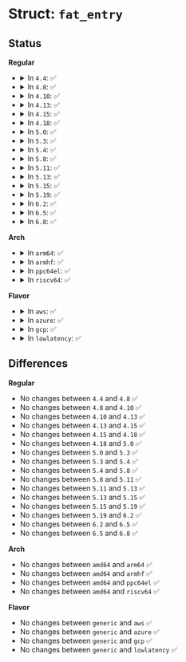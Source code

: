 # Struct: <code>fat_entry</code>

## Status
<b>Regular</b>
<ul>
<li>
<details>
<summary>In <code>4.4</code>: ✅</summary>

```c
struct fat_entry {
    int entry;
    union (anon) u;
    int nr_bhs;
    struct buffer_head * bhs[2];
    struct inode *fat_inode;
};
```
</details>
</li>
<li>
<details>
<summary>In <code>4.8</code>: ✅</summary>

```c
struct fat_entry {
    int entry;
    union (anon) u;
    int nr_bhs;
    struct buffer_head * bhs[2];
    struct inode *fat_inode;
};
```
</details>
</li>
<li>
<details>
<summary>In <code>4.10</code>: ✅</summary>

```c
struct fat_entry {
    int entry;
    union (anon) u;
    int nr_bhs;
    struct buffer_head * bhs[2];
    struct inode *fat_inode;
};
```
</details>
</li>
<li>
<details>
<summary>In <code>4.13</code>: ✅</summary>

```c
struct fat_entry {
    int entry;
    union (anon) u;
    int nr_bhs;
    struct buffer_head * bhs[2];
    struct inode *fat_inode;
};
```
</details>
</li>
<li>
<details>
<summary>In <code>4.15</code>: ✅</summary>

```c
struct fat_entry {
    int entry;
    union (anon) u;
    int nr_bhs;
    struct buffer_head * bhs[2];
    struct inode *fat_inode;
};
```
</details>
</li>
<li>
<details>
<summary>In <code>4.18</code>: ✅</summary>

```c
struct fat_entry {
    int entry;
    union (anon) u;
    int nr_bhs;
    struct buffer_head * bhs[2];
    struct inode *fat_inode;
};
```
</details>
</li>
<li>
<details>
<summary>In <code>5.0</code>: ✅</summary>

```c
struct fat_entry {
    int entry;
    union (anon) u;
    int nr_bhs;
    struct buffer_head * bhs[2];
    struct inode *fat_inode;
};
```
</details>
</li>
<li>
<details>
<summary>In <code>5.3</code>: ✅</summary>

```c
struct fat_entry {
    int entry;
    union (anon) u;
    int nr_bhs;
    struct buffer_head * bhs[2];
    struct inode *fat_inode;
};
```
</details>
</li>
<li>
<details>
<summary>In <code>5.4</code>: ✅</summary>

```c
struct fat_entry {
    int entry;
    union (anon) u;
    int nr_bhs;
    struct buffer_head * bhs[2];
    struct inode *fat_inode;
};
```
</details>
</li>
<li>
<details>
<summary>In <code>5.8</code>: ✅</summary>

```c
struct fat_entry {
    int entry;
    union (anon) u;
    int nr_bhs;
    struct buffer_head * bhs[2];
    struct inode *fat_inode;
};
```
</details>
</li>
<li>
<details>
<summary>In <code>5.11</code>: ✅</summary>

```c
struct fat_entry {
    int entry;
    union (anon) u;
    int nr_bhs;
    struct buffer_head * bhs[2];
    struct inode *fat_inode;
};
```
</details>
</li>
<li>
<details>
<summary>In <code>5.13</code>: ✅</summary>

```c
struct fat_entry {
    int entry;
    union (anon) u;
    int nr_bhs;
    struct buffer_head * bhs[2];
    struct inode *fat_inode;
};
```
</details>
</li>
<li>
<details>
<summary>In <code>5.15</code>: ✅</summary>

```c
struct fat_entry {
    int entry;
    union (anon) u;
    int nr_bhs;
    struct buffer_head * bhs[2];
    struct inode *fat_inode;
};
```
</details>
</li>
<li>
<details>
<summary>In <code>5.19</code>: ✅</summary>

```c
struct fat_entry {
    int entry;
    union (anon) u;
    int nr_bhs;
    struct buffer_head * bhs[2];
    struct inode *fat_inode;
};
```
</details>
</li>
<li>
<details>
<summary>In <code>6.2</code>: ✅</summary>

```c
struct fat_entry {
    int entry;
    union (anon) u;
    int nr_bhs;
    struct buffer_head * bhs[2];
    struct inode *fat_inode;
};
```
</details>
</li>
<li>
<details>
<summary>In <code>6.5</code>: ✅</summary>

```c
struct fat_entry {
    int entry;
    union (anon) u;
    int nr_bhs;
    struct buffer_head * bhs[2];
    struct inode *fat_inode;
};
```
</details>
</li>
<li>
<details>
<summary>In <code>6.8</code>: ✅</summary>

```c
struct fat_entry {
    int entry;
    union (anon) u;
    int nr_bhs;
    struct buffer_head * bhs[2];
    struct inode *fat_inode;
};
```
</details>
</li>
</ul>
<b>Arch</b>
<ul>
<li>
<details>
<summary>In <code>arm64</code>: ✅</summary>

```c
struct fat_entry {
    int entry;
    union (anon) u;
    int nr_bhs;
    struct buffer_head * bhs[2];
    struct inode *fat_inode;
};
```
</details>
</li>
<li>
<details>
<summary>In <code>armhf</code>: ✅</summary>

```c
struct fat_entry {
    int entry;
    union (anon) u;
    int nr_bhs;
    struct buffer_head * bhs[2];
    struct inode *fat_inode;
};
```
</details>
</li>
<li>
<details>
<summary>In <code>ppc64el</code>: ✅</summary>

```c
struct fat_entry {
    int entry;
    union (anon) u;
    int nr_bhs;
    struct buffer_head * bhs[2];
    struct inode *fat_inode;
};
```
</details>
</li>
<li>
<details>
<summary>In <code>riscv64</code>: ✅</summary>

```c
struct fat_entry {
    int entry;
    union (anon) u;
    int nr_bhs;
    struct buffer_head * bhs[2];
    struct inode *fat_inode;
};
```
</details>
</li>
</ul>
<b>Flavor</b>
<ul>
<li>
<details>
<summary>In <code>aws</code>: ✅</summary>

```c
struct fat_entry {
    int entry;
    union (anon) u;
    int nr_bhs;
    struct buffer_head * bhs[2];
    struct inode *fat_inode;
};
```
</details>
</li>
<li>
<details>
<summary>In <code>azure</code>: ✅</summary>

```c
struct fat_entry {
    int entry;
    union (anon) u;
    int nr_bhs;
    struct buffer_head * bhs[2];
    struct inode *fat_inode;
};
```
</details>
</li>
<li>
<details>
<summary>In <code>gcp</code>: ✅</summary>

```c
struct fat_entry {
    int entry;
    union (anon) u;
    int nr_bhs;
    struct buffer_head * bhs[2];
    struct inode *fat_inode;
};
```
</details>
</li>
<li>
<details>
<summary>In <code>lowlatency</code>: ✅</summary>

```c
struct fat_entry {
    int entry;
    union (anon) u;
    int nr_bhs;
    struct buffer_head * bhs[2];
    struct inode *fat_inode;
};
```
</details>
</li>
</ul>

## Differences
<b>Regular</b>
<ul>
<li>
No changes between <code>4.4</code> and <code>4.8</code> ✅
</li>
<li>
No changes between <code>4.8</code> and <code>4.10</code> ✅
</li>
<li>
No changes between <code>4.10</code> and <code>4.13</code> ✅
</li>
<li>
No changes between <code>4.13</code> and <code>4.15</code> ✅
</li>
<li>
No changes between <code>4.15</code> and <code>4.18</code> ✅
</li>
<li>
No changes between <code>4.18</code> and <code>5.0</code> ✅
</li>
<li>
No changes between <code>5.0</code> and <code>5.3</code> ✅
</li>
<li>
No changes between <code>5.3</code> and <code>5.4</code> ✅
</li>
<li>
No changes between <code>5.4</code> and <code>5.8</code> ✅
</li>
<li>
No changes between <code>5.8</code> and <code>5.11</code> ✅
</li>
<li>
No changes between <code>5.11</code> and <code>5.13</code> ✅
</li>
<li>
No changes between <code>5.13</code> and <code>5.15</code> ✅
</li>
<li>
No changes between <code>5.15</code> and <code>5.19</code> ✅
</li>
<li>
No changes between <code>5.19</code> and <code>6.2</code> ✅
</li>
<li>
No changes between <code>6.2</code> and <code>6.5</code> ✅
</li>
<li>
No changes between <code>6.5</code> and <code>6.8</code> ✅
</li>
</ul>
<b>Arch</b>
<ul>
<li>
No changes between <code>amd64</code> and <code>arm64</code> ✅
</li>
<li>
No changes between <code>amd64</code> and <code>armhf</code> ✅
</li>
<li>
No changes between <code>amd64</code> and <code>ppc64el</code> ✅
</li>
<li>
No changes between <code>amd64</code> and <code>riscv64</code> ✅
</li>
</ul>
<b>Flavor</b>
<ul>
<li>
No changes between <code>generic</code> and <code>aws</code> ✅
</li>
<li>
No changes between <code>generic</code> and <code>azure</code> ✅
</li>
<li>
No changes between <code>generic</code> and <code>gcp</code> ✅
</li>
<li>
No changes between <code>generic</code> and <code>lowlatency</code> ✅
</li>
</ul>
